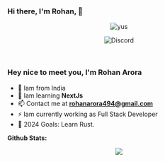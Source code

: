 ### Hi there, I'm Rohan, 🚀
<p align="center"> <img src="https://komarev.com/ghpvc/?username=Rohanarora17" alt="yus" /> </p>

<p align="center"> <img src="https://discord.c99.nl/widget/theme-2/588473881120079872.png" alt="Discord" /> </p>


<br />

### Hey nice to meet you, I'm Rohan Arora
- 🚩 Iam from India
- 🔭 Iam learning **NextJs** 
- 📫 Contact me at **rohanarora494@gmail.com**
- ⚡ Iam currently working as Full Stack Developer
- 🌱 2024 Goals: Learn Rust.

 
**Github Stats:**

<p align="center">
  <img align="center" src="https://github-readme-stats.vercel.app/api?username=Rohanarora17&show_icons=true&theme=dark&line_height=21">


